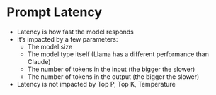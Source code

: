 # Prompt Latency
- Latency is how fast the model responds
- It’s impacted by a few parameters:
    - The model size
    - The model type itself (Llama has a different performance than Claude)
    - The number of tokens in the input (the bigger the slower)
    - The number of tokens in the output (the bigger the slower)
- Latency is not impacted by Top P, Top K, Temperature
